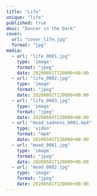 ```yaml
---
title: "Life"
unique: "life"
published: true
desc: "Dancer in the Dark"
cover:
  url: "cover_life.jpg"
  format: "jpg"
media:
  - url: "life_0001.jpg"
    type: 'image'
    format: "jpeg"
    date: 20200601T120000+08:00
  - url: "life_0002.jpg"
    type: 'image'
    format: "jpeg"
    date: 20200602T120000+08:00
  - url: "life_0003.jpg"
    type: 'image'
    format: "jpeg"
    date: 20200604T120000+08:00
  - url: "mood_sadness_0001.mp4"
    type: 'video'
    format: "mp4"
    date: 20200501T120000+08:00
  - url: "mood_0001.jpg"
    type: 'image'
    format: "jpeg"
    date: 20200501T120000+08:00
  - url: "mood_0002.jpg"
    type: 'image'
    format: "jpeg"
    date: 20200501T120000+08:00
---
```

